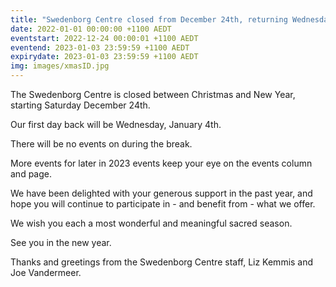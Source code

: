 ```yaml
---
title: "Swedenborg Centre closed from December 24th, returning Wednesday January 4th"
date: 2022-01-01 00:00:00 +1100 AEDT
eventstart: 2022-12-24 00:00:01 +1100 AEDT
eventend: 2023-01-03 23:59:59 +1100 AEDT
expirydate: 2023-01-03 23:59:59 +1100 AEDT
img: images/xmasID.jpg
---
```


The Swedenborg Centre is closed between Christmas and New Year, starting Saturday December 24th. 

Our first day back will be Wednesday, January 4th.

There will be no events on during the break.

More events for later in 2023 events keep your eye on the events column and page.

We have been delighted with your generous support in the past year, and hope you will continue to participate in - and benefit from - what we offer.

We wish you each a most wonderful and meaningful sacred season.

See you in the new year.

Thanks and greetings from the Swedenborg Centre staff, Liz Kemmis and Joe Vandermeer.